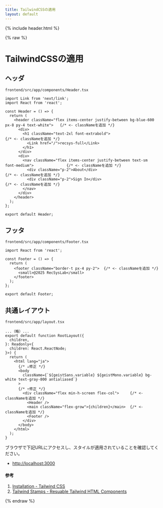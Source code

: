 ```yaml
---
title: TailwindCSSの適用
layout: default
---
```


{% include header.html %}

{% raw %}

# TailwindCSSの適用

## ヘッダ
`frontend/src/app/components/Header.tsx`
```tsx
import Link from 'next/link';
import React from 'react';

const Header = () => {
  return (
    <header className="flex items-center justify-between bg-blue-600 px-8 py-4 text-white">   {/* <- classNameを追加 */}
      <div>
        <h1 className="text-2xl font-extrabold">                                              {/* <- classNameを追加 */}
          <Link href="/">recsys-full</Link>
        </h1>
      </div>
      <div>
        <nav className="flex items-center justify-between text-sm font-medium">               {/* <- classNameを追加 */}
          <div className="p-2">About</div>                                                    {/* <- classNameを追加 */}
          <div className="p-2">Sign In</div>                                                  {/* <- classNameを追加 */}
        </nav>
      </div>
    </header>
  );
};

export default Header;
```

## フッタ
`frontend/src/app/components/Footer.tsx`
```tsx
import React from 'react';

const Footer = () => {
  return (
    <footer className="border-t px-4 py-2">  {/* <- classNameを追加 */}
      <small>@2025 RecSysLab</small>
    </footer>
  );
};

export default Footer;
```

## 共通レイアウト
`frontend/src/app/layout.tsx`
```tsx
...（略）...
export default function RootLayout({
  children,
}: Readonly<{
  children: React.ReactNode;
}>) {
  return (
    <html lang="ja">
      {/* ↓修正 */}
      <body
        className={`${geistSans.variable} ${geistMono.variable} bg-white text-gray-800 antialiased`}
      >
      {/* ↑修正 */}
        <div className="flex min-h-screen flex-col">     {/* <- classNameを追加 */}
          <Header />
          <main className="flex-grow">{children}</main>  {/* <- classNameを追加 */}
          <Footer />
        </div>
      </body>
    </html>
  );
}
```

ブラウザで下記URLにアクセスし、スタイルが適用されていることを確認してください。
- [http://localhost:3000](http://localhost:3000)

#### 参考
1. [Installation - Tailwind CSS](https://tailwindcss.com/docs/installation)
1. [Tailwind Stamps - Resuable Tailwind HTML Components](https://tailwindcss.5balloons.info/)

{% endraw %}
